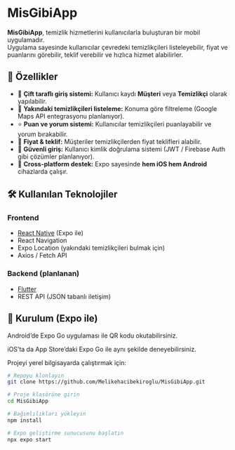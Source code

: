 # MisGibiApp

**MisGibiApp**, temizlik hizmetlerini kullanıcılarla buluşturan bir mobil uygulamadır.  
Uygulama sayesinde kullanıcılar çevredeki temizlikçileri listeleyebilir, fiyat ve puanlarını görebilir, teklif verebilir ve hızlıca hizmet alabilirler.  

## 🚀 Özellikler
- 👤 **Çift taraflı giriş sistemi:** Kullanıcı kaydı **Müşteri** veya **Temizlikçi** olarak yapılabilir.  
- 📍 **Yakındaki temizlikçileri listeleme:** Konuma göre filtreleme (Google Maps API entegrasyonu planlanıyor).  
- ⭐ **Puan ve yorum sistemi:** Kullanıcılar temizlikçileri puanlayabilir ve yorum bırakabilir.  
- 💸 **Fiyat & teklif:** Müşteriler temizlikçilerden fiyat teklifleri alabilir.  
- 🔐 **Güvenli giriş:** Kullanıcı kimlik doğrulama sistemi (JWT / Firebase Auth gibi çözümler planlanıyor).  
- 📱 **Cross-platform destek:** Expo sayesinde **hem iOS hem Android** cihazlarda çalışır.  

## 🛠 Kullanılan Teknolojiler
### Frontend
- [React Native](https://reactnative.dev/) (Expo ile)  
- React Navigation  
- Expo Location (yakındaki temizlikçileri bulmak için)  
- Axios / Fetch API  

### Backend (planlanan)
- [Flutter](https://flutter.dev/)  
- REST API (JSON tabanlı iletişim)  

## 📲 Kurulum (Expo ile)
Android’de Expo Go uygulaması ile QR kodu okutabilirsiniz.

iOS’ta da App Store’daki Expo Go ile aynı şekilde deneyebilirsiniz.

Projeyi yerel bilgisayarda çalıştırmak için:  

```bash
# Repoyu klonlayın
git clone https://github.com/Melikehacibekiroglu/MisGibiApp.git

# Proje klasörüne girin
cd MisGibiApp

# Bağımlılıkları yükleyin
npm install

# Expo geliştirme sunucusunu başlatın
npx expo start


